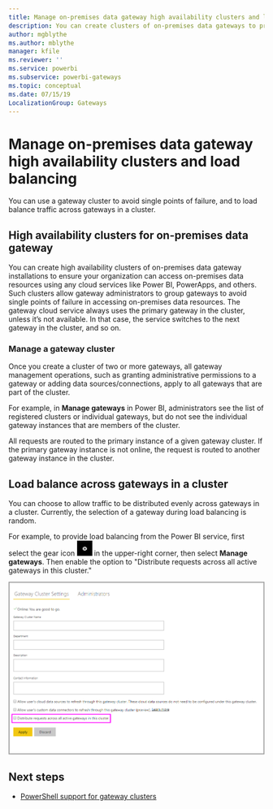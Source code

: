 ```yaml
---
title: Manage on-premises data gateway high availability clusters and load balancing
description: You can create clusters of on-premises data gateways to provide high availability for your enterprise. In addition, you can configure your cluster to provide load balancing over multiple computers.
author: mgblythe
ms.author: mblythe
manager: kfile
ms.reviewer: ''
ms.service: powerbi
ms.subservice: powerbi-gateways
ms.topic: conceptual
ms.date: 07/15/19
LocalizationGroup: Gateways 
---
```


# Manage on-premises data gateway high availability clusters and load balancing

You can use a gateway cluster to avoid single points of failure, and to load balance traffic across gateways in a cluster.

## High availability clusters for on-premises data gateway

You can create high availability clusters of on-premises data gateway installations to ensure your organization can access on-premises data resources using any cloud services like Power BI, PowerApps, and others. Such clusters allow gateway administrators to group gateways to avoid single points of failure in accessing on-premises data resources. The gateway cloud service always uses the primary gateway in the cluster, unless it’s not available. In that case, the service switches to the next gateway in the cluster, and so on.

### Manage a gateway cluster

Once you create a cluster of two or more gateways, all gateway management operations, such as granting administrative permissions to a gateway or adding data sources/connections, apply to all gateways that are part of the cluster.

For example, in **Manage gateways** in Power BI, administrators see the list of registered clusters or individual gateways, but do not see the individual gateway instances that are members of the cluster.

All requests are routed to the primary instance of a given gateway cluster. If the primary gateway instance is not online, the request is routed to another gateway instance in the cluster.

## Load balance across gateways in a cluster

You can choose to allow traffic to be distributed evenly across gateways in a cluster. Currently, the selection of a gateway during load balancing is random.

For example, to provide load balancing from the Power BI service, first select the gear icon ![Settings gear icon](media/service-gateway-manage/icon-gear.png) in the upper-right corner, then select **Manage gateways**. Then enable the option to "Distribute requests across all active gateways in this cluster."

![Load balance](media/service-gateway-high-availability-clusters/gateway-onprem-loadbalance.png)

## Next steps

* [PowerShell support for gateway clusters](service-gateway-powershell-support.md)


